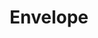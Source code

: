 ---
title: "Envelope"
linkTitle: "Envelope"
weight: 30
description: >
  Envelope modulation in p5.modulate
--- 